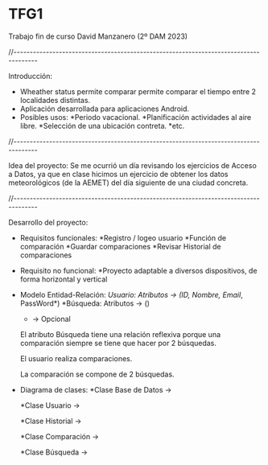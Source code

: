 # TFG1

Trabajo fin de curso David Manzanero (2º DAM 2023)

//-------------------------------------------------------------------------------------

Introducción:

  - Wheather status permite comparar permite comparar el tiempo entre 2 localidades distintas.
  - Aplicación desarrollada para aplicaciones Android.
  - Posibles usos: 
      *Periodo vacacional. 
      *Planificación actividades al aire libre. 
      *Selección de una ubicación contreta. 
      *etc.

//-------------------------------------------------------------------------------------

Idea del proyecto: 
    Se me ocurrió un día revisando los ejercicios de Acceso a Datos, ya que en clase hicimos un ejercicio de 
    obtener los datos meteorológicos (de la AEMET) del día siguiente de una ciudad concreta.

//-------------------------------------------------------------------------------------

Desarrollo del proyecto:
  - Requisitos funcionales:
      *Registro / logeo usuario
      *Función de comparación
      *Guardar comparaciones
      *Revisar Historial de comparaciones

  - Requisito no funcional:
      *Proyecto adaptable a diversos dispositivos, de forma horizontal y vertical
      
  - Modelo Entidad-Relación:
      *Usuario: Atributos -> (ID, Nombre, Email*, PassWord*)
      *Búsqueda: Atributos -> ()
      
      * -> Opcional
      
      El atributo Búsqueda tiene una relación reflexiva porque una comparación           siempre se tiene que hacer por 2 búsquedas. 
      
      El usuario realiza comparaciones.
      
      La comparación se compone de 2 búsquedas.
    
  - Diagrama de clases:
      *Clase Base de Datos -> 
      
      *Clase Usuario ->
      
      *Clase Historial ->
      
      *Clase Comparación ->
      
      *Clase Búsqueda -> 

